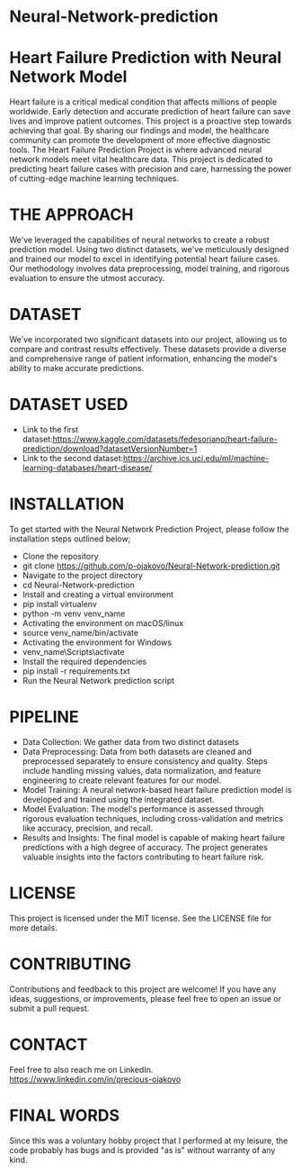 # Neural-Network-prediction
# Heart Failure Prediction with Neural Network Model
Heart failure is a critical medical condition that affects millions of people worldwide. Early detection and accurate prediction of heart failure can save lives and improve patient outcomes. This project is a proactive step towards achieving that goal. By sharing our findings and model, the healthcare community can promote the development of more effective diagnostic tools.
The Heart Failure Prediction Project is where advanced neural network models meet vital healthcare data. This project is dedicated to predicting heart failure cases with precision and care, harnessing the power of cutting-edge machine learning techniques.

# THE APPROACH
We've leveraged the capabilities of neural networks to create a robust prediction model. Using two distinct datasets, we've meticulously designed and trained our model to excel in identifying potential heart failure cases. Our methodology involves data preprocessing, model training, and rigorous evaluation to ensure the utmost accuracy.

# DATASET
We've incorporated two significant datasets into our project, allowing us to compare and contrast results effectively. These datasets provide a diverse and comprehensive range of patient information, enhancing the model's ability to make accurate predictions.
# DATASET USED
* Link to the first dataset:https://www.kaggle.com/datasets/fedesoriano/heart-failure-prediction/download?datasetVersionNumber=1
* Link to the second dataset:https://archive.ics.uci.edu/ml/machine-learning-databases/heart-disease/
  
# INSTALLATION
To get started with the Neural Network Prediction Project, please follow the installation steps outlined below;
* Clone the repository
* git clone https://github.com/p-ojakovo/Neural-Network-prediction.git
* Navigate to the project directory
* cd Neural-Network-prediction
* Install and creating a virtual environment
* pip install virtualenv
* python -m venv venv_name
* Activating the environment on macOS/linux
* source venv_name/bin/activate
* Activating the environment for Windows
* venv_name\Scripts\activate
* Install the required dependencies
* pip install -r requirements.txt
* Run the Neural Network prediction script
  
# PIPELINE
* Data Collection: We gather data from two distinct datasets
* Data Preprocessing: Data from both datasets are cleaned and preprocessed separately to ensure consistency and quality.
Steps include handling missing values, data normalization, and feature engineering to create relevant features for our model.
* Model Training: A neural network-based heart failure prediction model is developed and trained using the integrated dataset.
* Model Evaluation: The model's performance is assessed through rigorous evaluation techniques, including cross-validation and metrics like accuracy, precision, and recall.
* Results and Insights: The final model is capable of making heart failure predictions with a high degree of accuracy.
The project generates valuable insights into the factors contributing to heart failure risk.

# LICENSE
This project is licensed under the MIT license. See the LICENSE file for more details.

# CONTRIBUTING
Contributions and feedback to this project are welcome! If you have any ideas, suggestions, or improvements, please feel free to open an issue or submit a pull request.

# CONTACT
Feel free to also reach me on LinkedIn.
https://www.linkedin.com/in/precious-ojakovo

# FINAL WORDS
Since this was a voluntary hobby project that I performed at my leisure, the code probably has bugs and is provided "as is" without warranty of any kind.



